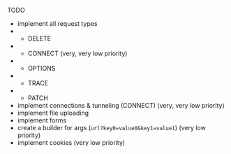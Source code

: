 TODO
- implement all request types
- - DELETE
- - CONNECT (very, very low priority)
- - OPTIONS
- - TRACE
- - PATCH
- implement connections & tunneling (CONNECT) (very, very low priority)
- implement file uploading
- implement forms
- create a builder for args (`url?key0=value0&key1=value1`) (very low priority)
- implement cookies (very low priority)
